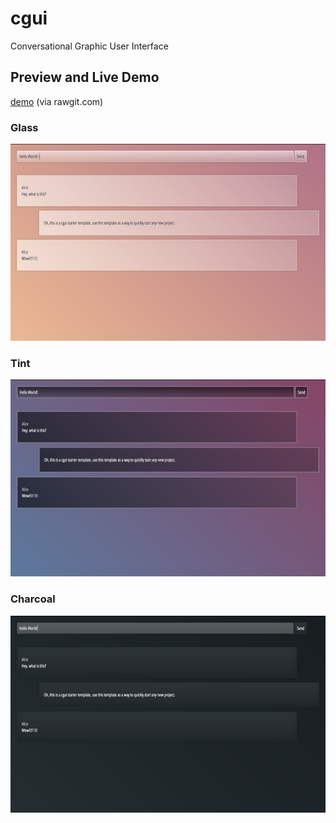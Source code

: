 # cgui
Conversational Graphic User Interface

## Preview and Live Demo

[demo](https://rawgit.com/fantasyui-com/cgui/master/dist/index.html) (via rawgit.com)

### Glass
![Glass](screenshot-a.jpg)

### Tint
![Tint](screenshot-b.jpg)

### Charcoal
![Charcoal](screenshot-c.jpg)
